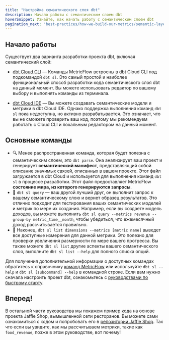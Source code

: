 ```yaml
---
title: "Настройка семантического слоя dbt"
description: Начало работы с семантическим слоем dbt
hoverSnippet: Узнайте, как начать работу с семантическим слоем dbt
pagination_next: "best-practices/how-we-build-our-metrics/semantic-layer-3-build-semantic-models"
---
```


## Начало работы

Существует два варианта разработки проекта dbt, включая семантический слой:

- [dbt Cloud CLI](/docs/cloud/cloud-cli-installation) &mdash; Команды MetricFlow встроены в dbt Cloud CLI под подкомандой `dbt sl`. Это самый простой и наиболее функциональный способ разработки кода семантического слоя dbt на данный момент. Вы можете использовать редактор по вашему выбору и выполнять команды из терминала.

- [dbt Cloud IDE](/docs/cloud/dbt-cloud-ide/develop-in-the-cloud) &mdash; Вы можете создавать семантические модели и метрики в dbt Cloud IDE. Однако поддержка выполнения команд `dbt sl` пока недоступна, но активно разрабатывается. Это означает, что вы не сможете проверить ваш код, поэтому мы рекомендуем работать с Cloud CLI и локальным редактором на данный момент.

## Основные команды

- 🔍 Менее распространенная команда, которая будет полезна с семантическим слоем, это `dbt parse`. Она анализирует ваш проект и генерирует **семантический манифест**, представляющий собой описание значимых связей, описанных в вашем проекте. Этот файл загружается в dbt Cloud и используется для выполнения команд `dbt sl` в процессе разработки. Этот файл предоставляет MetricFlow **состояние мира, из которого генерируются запросы**.
- 🧰 `dbt sl query` — ваш другой лучший друг, он выполнит запрос к вашему семантическому слою и вернет образец результатов. Это отлично подходит для тестирования ваших семантических моделей и метрик по мере их создания. Например, если вы создаете модель доходов, вы можете выполнить `dbt sl query --metrics revenue --group-by metric_time__month`, чтобы убедиться, что ежемесячный доход рассчитывается правильно.
- 📝 Наконец, `dbt sl list dimensions --metrics [metric name]` выведет все доступные измерения для данной метрики. Это полезно для проверки увеличения размерности по мере вашего прогресса. Вы также можете `dbt sl list` другие аспекты вашего семантического слоя, выполните `dbt sl list --help` для полного списка опций.

Для получения дополнительной информации о доступных командах обратитесь к справочнику [команд MetricFlow](/docs/build/metricflow-commands) или используйте `dbt sl --help` и `dbt sl [subcommand] --help` в командной строке. Если вам нужно сначала настроить проект dbt, ознакомьтесь с [руководствами по быстрому старту](/docs/get-started-dbt).

## Вперед!

В остальной части руководства мы покажем пример кода на основе проекта Jaffle Shop, вымышленной сети ресторанов. Вы можете сами ознакомиться с кодом и попробовать его в [репозитории Jaffle Shop](https://github.com/dbt-labs/jaffle-shop). Так что если вы увидите, как мы рассчитываем метрики, такие как `food_revenue`, позже в этом руководстве, вот почему!